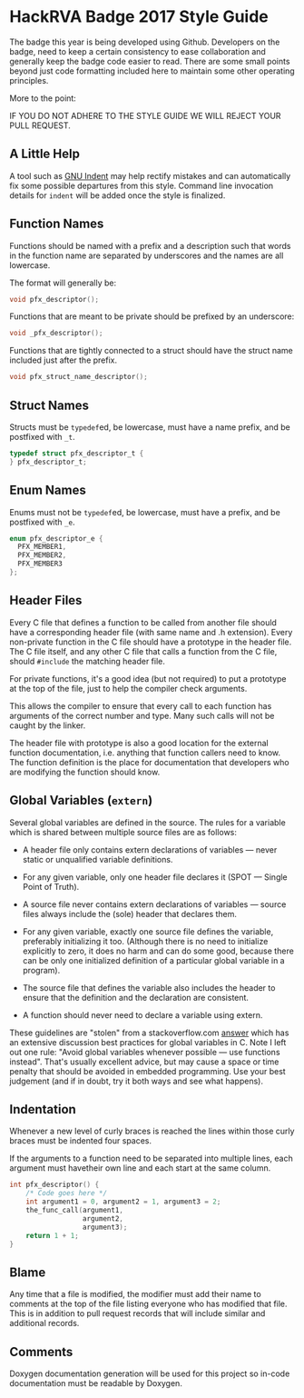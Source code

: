 # HackRVA Badge 2017 Style Guide

The badge this year is being developed using Github. Developers on the badge, 
need to keep a certain consistency to ease collaboration and generally keep the
badge code easier to read. There are some small points beyond just code 
formatting included here to maintain some other operating principles.

More to the point:

IF YOU DO NOT ADHERE TO THE STYLE GUIDE WE WILL REJECT YOUR PULL REQUEST.

## A Little Help

A tool such as [GNU Indent](https://www.gnu.org/software/indent/) may help 
rectify mistakes and can automatically fix some possible departures from this
style. Command line invocation details for `indent` will be added once the
style is finalized.

## Function Names

Functions should be named with a prefix and a description such that words
in the function name are separated by underscores and the names are all
lowercase.

The format will generally be:

```C
void pfx_descriptor();
```

Functions that are meant to be private should be prefixed by an underscore:

```C
void _pfx_descriptor();
```

Functions that are tightly connected to a struct should have the struct name 
included just after the prefix.

```C
void pfx_struct_name_descriptor();
```

## Struct Names

Structs must be `typedef`ed, be lowercase, must have a name prefix, and be 
postfixed with `_t`.

```C
typedef struct pfx_descriptor_t {
} pfx_descriptor_t;
```

## Enum Names

Enums must not be `typedef`ed, be lowercase, must have a prefix, and be 
postfixed with `_e`.

```C
enum pfx_descriptor_e {
  PFX_MEMBER1,
  PFX_MEMBER2,
  PFX_MEMBER3
};
```

## Header Files

Every C file that defines a function to be called from another file
should have a corresponding header file (with same name and .h
extension). Every non-private function in the C file should have a
prototype in the header file. The C file itself, and any other C file
that calls a function from the C file, should `#include` the matching
header file.

For private functions, it's a good idea (but not required) to put a
prototype at the top of the file, just to help the compiler check
arguments.

This allows the compiler to ensure that every call to each function
has arguments of the correct number and type. Many such calls will not
be caught by the linker.

The header file with prototype is also a good location for the
external function documentation, i.e. anything that function callers
need to know. The function definition is the place for documentation
that developers who are modifying the function should know.

## Global Variables (`extern`)

Several global variables are defined in the source. The rules for a
variable which is shared between multiple source files are as follows:

* A header file only contains extern declarations of variables — never
  static or unqualified variable definitions.

* For any given variable, only one header file declares it (SPOT —
  Single Point of Truth).

* A source file never contains extern declarations of variables —
  source files always include the (sole) header that declares them.

* For any given variable, exactly one source file defines the
  variable, preferably initializing it too. (Although there is no need
  to initialize explicitly to zero, it does no harm and can do some
  good, because there can be only one initialized definition of a
  particular global variable in a program).

* The source file that defines the variable also includes the header
  to ensure that the definition and the declaration are consistent.

* A function should never need to declare a variable using extern.

These guidelines are "stolen" from a
stackoverflow.com [answer](http://stackoverflow.com/a/1433387/132510)
which has an extensive discussion best practices for global variables
in C. Note I left out one rule: "Avoid global variables whenever
possible — use functions instead". That's usually excellent advice,
but may cause a space or time penalty that should be avoided in
embedded programming. Use your best judgement (and if in doubt, try it
both ways and see what happens).

## Indentation

Whenever a new level of curly braces is reached the lines within those curly
braces must be indented four spaces.

If the arguments to a function need to be separated into multiple lines, 
each argument must havetheir own line and each start at the same column.

```C
int pfx_descriptor() {
    /* Code goes here */
    int argument1 = 0, argument2 = 1, argument3 = 2;
    the_func_call(argument1,
                  argument2,
                  argument3);
    return 1 + 1;
}
```

## Blame

Any time that a file is modified, the modifier must add their name to comments 
at the top of the file listing everyone who has modified that file. This is
in addition to pull request records that will include similar and additional
records.

## Comments

Doxygen documentation generation will be used for this project so in-code
documentation must be readable by Doxygen.

